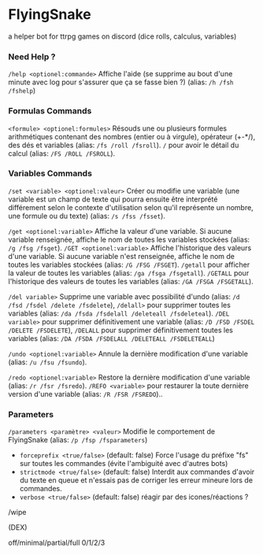 # FlyingSnake
a helper bot for ttrpg games on discord (dice rolls, calculus, variables)


### Need Help ?

`/help <optionel:commande>`
Affiche l'aide (se supprime au bout d'une minute avec log pour s'assurer que ça se fasse bien ?) (alias: `/h /fsh /fshelp`)

### Formulas Commands

`<formule> <optionel:formules>`
Résouds une ou plusieurs formules arithmétiques contenant des nombres (entier ou à virgule), opérateur (+-*/), des dés et variables (alias: `/fs /roll /fsroll`). `/` pour avoir le détail du calcul (alias: `/FS /ROLL /FSROLL`).

### Variables Commands

`/set <variable> <optionel:valeur>`
Créer ou modifie une variable (une variable est un champ de texte qui pourra ensuite être interprété différement selon le contexte d'utilisation selon qu'il représente un nombre, une formule ou du texte) (alias: `/s /fss /fsset`).

`/get <optionel:variable>`
Affiche la valeur d'une variable. Si aucune variable renseignée, affiche le nom de toutes les variables stockées (alias: `/g /fsg /fsget`). `/GET <optionel:variable>` Affiche l'historique des valeurs d'une variable. Si aucune variable n'est renseignée, affiche le nom de toutes les variables stockées (alias: `/G /FSG /FSGET`). `/getall` pour afficher la valeur de toutes les variables (alias: `/ga /fsga /fsgetall`). `/GETALL` pour  l'historique des valeurs de toutes les variables (alias: `/GA /FSGA /FSGETALL`).

`/del variable>`
Supprime une variable avec possibilité d'undo (alias: `/d /fsd /fsdel /delete /fsdelete`), `/delall>` pour supprimer toutes les variables (alias: `/da /fsda /fsdelall /deleteall /fsdeleteal`). `/DEL variable>` pour supprimer définitivement une variable (alias: `/D /FSD /FSDEL /DELETE /FSDELETE`), `/DELALL` pour supprimer définitivement toutes les variables (alias: `/DA /FSDA /FSDELALL /DELETEALL /FSDELETEALL`)

`/undo <optionel:variable>`
Annule la dernière modification d'une variable (alias: `/u /fsu /fsundo`). 

`/redo <optionel:variable>`
Restore la dernière modification d'une variable (alias: `/r /fsr /fsredo`). `/REFO <variable>` pour restaurer la toute dernière version d'une variable (alias: `/R /FSR /FSREDO`)..

### Parameters

`/parameters <paramètre> <valeur>`
Modifie le comportement de FlyingSnake  (alias: `/p /fsp /fsparameters`)

- `forceprefix <true/false>` (default: false) 
Force l'usage du préfixe "fs" sur toutes les commandes (évite l'ambiguité avec d'autres bots)
- `strictmode <true/false>` (default: false)
Interdit aux commandes d'avoir du texte en queue et n'essais pas de corriger les erreur mineure lors de commandes.
- `verbose <true/false>` (default: false) réagir par des icones/réactions ?

/wipe

(DEX)


off/minimal/partial/full
0/1/2/3